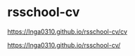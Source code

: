 # rsschool-cv







https://Inga0310.github.io/rsschool-cv/cv


https://Inga0310.github.io/rsschool-cv/


